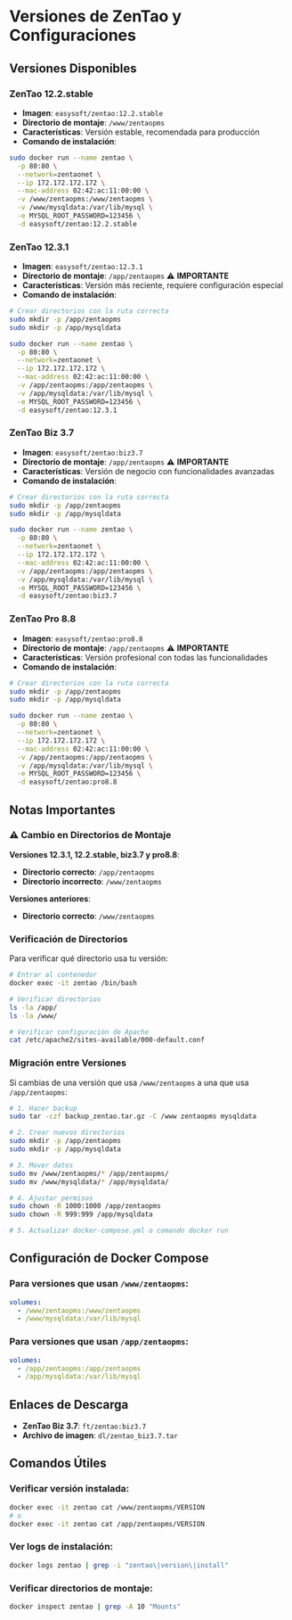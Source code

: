 # Versiones de ZenTao y Configuraciones

## Versiones Disponibles

### ZenTao 12.2.stable
- **Imagen**: `easysoft/zentao:12.2.stable`
- **Directorio de montaje**: `/www/zentaopms`
- **Características**: Versión estable, recomendada para producción
- **Comando de instalación**:
```bash
sudo docker run --name zentao \
  -p 80:80 \
  --network=zentaonet \
  --ip 172.172.172.172 \
  --mac-address 02:42:ac:11:00:00 \
  -v /www/zentaopms:/www/zentaopms \
  -v /www/mysqldata:/var/lib/mysql \
  -e MYSQL_ROOT_PASSWORD=123456 \
  -d easysoft/zentao:12.2.stable
```

### ZenTao 12.3.1
- **Imagen**: `easysoft/zentao:12.3.1`
- **Directorio de montaje**: `/app/zentaopms` ⚠️ **IMPORTANTE**
- **Características**: Versión más reciente, requiere configuración especial
- **Comando de instalación**:
```bash
# Crear directorios con la ruta correcta
sudo mkdir -p /app/zentaopms
sudo mkdir -p /app/mysqldata

sudo docker run --name zentao \
  -p 80:80 \
  --network=zentaonet \
  --ip 172.172.172.172 \
  --mac-address 02:42:ac:11:00:00 \
  -v /app/zentaopms:/app/zentaopms \
  -v /app/mysqldata:/var/lib/mysql \
  -e MYSQL_ROOT_PASSWORD=123456 \
  -d easysoft/zentao:12.3.1
```

### ZenTao Biz 3.7
- **Imagen**: `easysoft/zentao:biz3.7`
- **Directorio de montaje**: `/app/zentaopms` ⚠️ **IMPORTANTE**
- **Características**: Versión de negocio con funcionalidades avanzadas
- **Comando de instalación**:
```bash
# Crear directorios con la ruta correcta
sudo mkdir -p /app/zentaopms
sudo mkdir -p /app/mysqldata

sudo docker run --name zentao \
  -p 80:80 \
  --network=zentaonet \
  --ip 172.172.172.172 \
  --mac-address 02:42:ac:11:00:00 \
  -v /app/zentaopms:/app/zentaopms \
  -v /app/mysqldata:/var/lib/mysql \
  -e MYSQL_ROOT_PASSWORD=123456 \
  -d easysoft/zentao:biz3.7
```

### ZenTao Pro 8.8
- **Imagen**: `easysoft/zentao:pro8.8`
- **Directorio de montaje**: `/app/zentaopms` ⚠️ **IMPORTANTE**
- **Características**: Versión profesional con todas las funcionalidades
- **Comando de instalación**:
```bash
# Crear directorios con la ruta correcta
sudo mkdir -p /app/zentaopms
sudo mkdir -p /app/mysqldata

sudo docker run --name zentao \
  -p 80:80 \
  --network=zentaonet \
  --ip 172.172.172.172 \
  --mac-address 02:42:ac:11:00:00 \
  -v /app/zentaopms:/app/zentaopms \
  -v /app/mysqldata:/var/lib/mysql \
  -e MYSQL_ROOT_PASSWORD=123456 \
  -d easysoft/zentao:pro8.8
```

## Notas Importantes

### ⚠️ Cambio en Directorios de Montaje

**Versiones 12.3.1, 12.2.stable, biz3.7 y pro8.8**:
- **Directorio correcto**: `/app/zentaopms`
- **Directorio incorrecto**: `/www/zentaopms`

**Versiones anteriores**:
- **Directorio correcto**: `/www/zentaopms`

### Verificación de Directorios

Para verificar qué directorio usa tu versión:

```bash
# Entrar al contenedor
docker exec -it zentao /bin/bash

# Verificar directorios
ls -la /app/
ls -la /www/

# Verificar configuración de Apache
cat /etc/apache2/sites-available/000-default.conf
```

### Migración entre Versiones

Si cambias de una versión que usa `/www/zentaopms` a una que usa `/app/zentaopms`:

```bash
# 1. Hacer backup
sudo tar -czf backup_zentao.tar.gz -C /www zentaopms mysqldata

# 2. Crear nuevos directorios
sudo mkdir -p /app/zentaopms
sudo mkdir -p /app/mysqldata

# 3. Mover datos
sudo mv /www/zentaopms/* /app/zentaopms/
sudo mv /www/mysqldata/* /app/mysqldata/

# 4. Ajustar permisos
sudo chown -R 1000:1000 /app/zentaopms
sudo chown -R 999:999 /app/mysqldata

# 5. Actualizar docker-compose.yml o comando docker run
```

## Configuración de Docker Compose

### Para versiones que usan `/www/zentaopms`:
```yaml
volumes:
  - /www/zentaopms:/www/zentaopms
  - /www/mysqldata:/var/lib/mysql
```

### Para versiones que usan `/app/zentaopms`:
```yaml
volumes:
  - /app/zentaopms:/app/zentaopms
  - /app/mysqldata:/var/lib/mysql
```

## Enlaces de Descarga

- **ZenTao Biz 3.7**: `ft/zentao:biz3.7`
- **Archivo de imagen**: `dl/zentao_biz3.7.tar`

## Comandos Útiles

### Verificar versión instalada:
```bash
docker exec -it zentao cat /www/zentaopms/VERSION
# o
docker exec -it zentao cat /app/zentaopms/VERSION
```

### Ver logs de instalación:
```bash
docker logs zentao | grep -i "zentao\|version\|install"
```

### Verificar directorios de montaje:
```bash
docker inspect zentao | grep -A 10 "Mounts"
```
